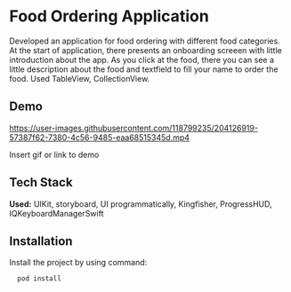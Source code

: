 
# Food Ordering Application

Developed an application for food ordering with different food categories. At the start of application, there presents an onboarding screeen with little introduction about the app. As you click at the food, there you can see a little description about the food and textfield to fill your name to order the food. Used TableView, CollectionView. 

## Demo


https://user-images.githubusercontent.com/118799235/204126919-57387f62-7380-4c56-9485-eaa68515345d.mp4

Insert gif or link to demo


## Tech Stack

**Used:** UIKit, storyboard, UI programmatically, Kingfisher, ProgressHUD, IQKeyboardManagerSwift


## Installation

Install the project by using command:

```bash
  pod install

```
    
